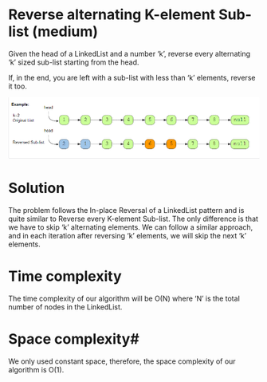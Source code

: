 # Reverse alternating K-element Sub-list (medium)
Given the head of a LinkedList and a number ‘k’, reverse every alternating ‘k’ sized sub-list starting from the head.

If, in the end, you are left with a sub-list with less than ‘k’ elements, reverse it too.

![alt text][logo]

[logo]: https://github.com/kai-ion/Grokking-the-coding-Interview/blob/main/06.%20Pattern%20In-place%20Reversal%20of%20a%20LinkedList/4.%20Reverse%20alternating%20K-element%20Sub-list%20(medium)/Reverse%20alternating%20K-element%20Sub-list%20(medium).PNG "Example"


# Solution
The problem follows the In-place Reversal of a LinkedList pattern and is quite similar to Reverse every K-element Sub-list. The only difference is that we have to skip ‘k’ alternating elements. We can follow a similar approach, and in each iteration after reversing ‘k’ elements, we will skip the next ‘k’ elements.


# Time complexity
The time complexity of our algorithm will be O(N) where ‘N’ is the total number of nodes in the LinkedList.

# Space complexity#
We only used constant space, therefore, the space complexity of our algorithm is O(1).
